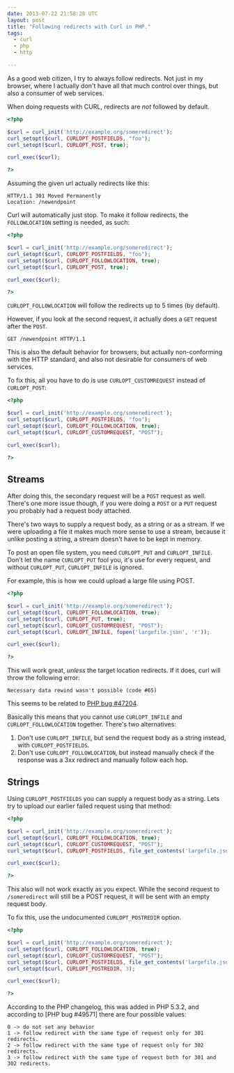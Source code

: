 ```yaml
---
date: 2013-07-22 21:58:28 UTC
layout: post
title: "Following redirects with Curl in PHP."
tags:
  - curl
  - php
  - http

---
```


As a good web citizen, I try to always follow redirects. Not just in my
browser, where I actually don't have all that much control over things,
but also a consumer of web services.

When doing requests with CURL, redirects are _not_ followed by default.

```php
<?php

$curl = curl_init('http://example.org/someredirect');
curl_setopt($curl, CURLOPT_POSTFIELDS, "foo");
curl_setopt($curl, CURLOPT_POST, true);

curl_exec($curl);

?>
```

Assuming the given url actually redirects like this:

```
HTTP/1.1 301 Moved Permanently
Location: /newendpoint
```

Curl will automatically just stop. To make it follow redirects, the
`FOLLOWLOCATION` setting is needed, as such:


```php
<?php

$curl = curl_init('http://example.org/someredirect');
curl_setopt($curl, CURLOPT_POSTFIELDS, "foo");
curl_setopt($curl, CURLOPT_FOLLOWLOCATION, true);
curl_setopt($curl, CURLOPT_POST, true);

curl_exec($curl);

?>
```

`CURLOPT_FOLLOWLOCATION` will follow the redirects up to 5 times (by default).

However, if you look at the second request, it actually does a `GET` request
after the `POST`.

```
GET /newendpoint HTTP/1.1
```

This is also the default behavior for browsers, but actually non-conforming
with the HTTP standard, and also not desirable for consumers of web services.

To fix this, all you have to do is use `CURLOPT_CUSTOMREQUEST` instead of
`CURLOPT_POST`:


```php
<?php

$curl = curl_init('http://example.org/someredirect');
curl_setopt($curl, CURLOPT_POSTFIELDS, "foo");
curl_setopt($curl, CURLOPT_FOLLOWLOCATION, true);
curl_setopt($curl, CURLOPT_CUSTOMREQUEST, "POST");

curl_exec($curl);

?>
```

Streams
-------

After doing this, the secondary request will be a `POST` request as well.
There's one more issue though, if you were doing a `POST` or a `PUT` request
you probably had a request body attached.

There's two ways to supply a request body, as a string or as a stream. If we
were uploading a file it makes much more sense to use a stream, because it
unlike posting a string, a stream doesn't have to be kept in memory.

To post an open file system, you need `CURLOPT_PUT` and `CURLOPT_INFILE`.
Don't let the name `CURLOPT_PUT` fool you, it's use for every request, and
without `CURLOPT_PUT`, `CURLOPT_INFILE` is ignored.

For example, this is how we could upload a large file using POST.

```php
<?php

$curl = curl_init('http://example.org/someredirect');
curl_setopt($curl, CURLOPT_FOLLOWLOCATION, true);
curl_setopt($curl, CURLOPT_PUT, true);
curl_setopt($curl, CURLOPT_CUSTOMREQUEST, "POST");
curl_setopt($curl, CURLOPT_INFILE, fopen('largefile.json', 'r'));

curl_exec($curl);

?>
```

This will work great, _unless_ the target location redirects. If it does, curl
will throw the following error:

```
Necessary data rewind wasn't possible (code #65)
```

This seems to be related to [PHP bug #47204][1].

Basically this means that you cannot use `CURLOPT_INFILE` and
`CURLOPT_FOLLOWLOCATION` together. There's two alternatives:

1. Don't use `CURLOPT_INFILE`, but send the request body as a string instead,
   with `CURLOPT_POSTFIELDS`.
2. Don't use `CURLOPT_FOLLOWLOCATION`, but instead manually check if the
   response was a 3xx redirect and manually follow each hop.

Strings
-------

Using `CURLOPT_POSTFIELDS` you can supply a request body as a string. Lets
try to upload our earlier failed request using that method:

```php
<?php

$curl = curl_init('http://example.org/someredirect');
curl_setopt($curl, CURLOPT_FOLLOWLOCATION, true);
curl_setopt($curl, CURLOPT_CUSTOMREQUEST, "POST");
curl_setopt($curl, CURLOPT_POSTFIELDS, file_get_contents('largefile.json'));

curl_exec($curl);

?>
```

This also will not work exactly as you expect. While the second request to
`/someredirect` will still be a POST request, it will be sent with an empty
request body.

To fix this, use the undocumented `CURLOPT_POSTREDIR` option.

```php
<?php

$curl = curl_init('http://example.org/someredirect');
curl_setopt($curl, CURLOPT_FOLLOWLOCATION, true);
curl_setopt($curl, CURLOPT_CUSTOMREQUEST, "POST");
curl_setopt($curl, CURLOPT_POSTFIELDS, file_get_contents('largefile.json'));
curl_setopt($curl, CURLOPT_POSTREDIR, 3);

curl_exec($curl);

?>
```


According to the PHP changelog, this was added in PHP 5.3.2, and according to
[PHP bug #49571] there are four possible values:

```
0 -> do not set any behavior
1 -> follow redirect with the same type of request only for 301 redirects.
2 -> follow redirect with the same type of request only for 302 redirects.
3 -> follow redirect with the same type of request both for 301 and 302 redirects.
```

[1]: https://bugs.php.net/bug.php?id=47204
[2]: https://bugs.php.net/bug.php?id=49571
